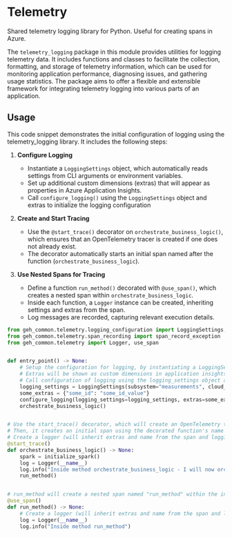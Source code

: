 # Telemetry

Shared telemetry logging library for Python. Useful for creating spans in Azure.

The `telemetry_logging` package in this module provides utilities for logging telemetry data. It includes functions and classes to facilitate the collection, formatting, and storage of telemetry information, which can be used for monitoring application performance, diagnosing issues, and gathering usage statistics. The package aims to offer a flexible and extensible framework for integrating telemetry logging into various parts of an application.

## Usage

This code snippet demonstrates the initial configuration of logging using the telemetry_logging library. It includes the following steps:

1. **Configure Logging**  
   - Instantiate a `LoggingSettings` object, which automatically reads settings from CLI arguments or environment variables.  
   - Set up additional custom dimensions (extras) that will appear as properties in Azure Application Insights.  
   - Call `configure_logging()` using the `LoggingSettings` object and extras to initialize the logging configuration

2. **Create and Start Tracing**  
   - Use the `@start_trace()` decorator on `orchestrate_business_logic()`, which ensures that an OpenTelemetry tracer is created if one does not already exist.  
   - The decorator automatically starts an initial span named after the function (`orchestrate_business_logic`).  

3. **Use Nested Spans for Tracing**  
   - Define a function `run_method()` decorated with `@use_span()`, which creates a nested span within `orchestrate_business_logic`.  
   - Inside each function, a `Logger` instance can be created, inheriting settings and extras from the span.  
   - Log messages are recorded, capturing relevant execution details.  


```python
from geh_common.telemetry.logging_configuration import LoggingSettings, configure_logging
from geh_common.telemetry.span_recording import span_record_exception
from geh_common.telemetry import Logger, use_span


def entry_point() -> None:
    # Setup the configuration for logging, by instantiating a LoggingSettings object. This object reads settings from CLI / env vars
    # Extras will be shown as custom dimensions in application insights under properties
    # Call configuration of logging using the logging_settings object and extras
    logging_settings = LoggingSettings(subsystem="measurements", cloud_role_name="some-cloud-name")
    some_extras = {"some_id": "some_id_value"}
    configure_logging(logging_settings=logging_settings, extras=some_extras)
    orchestrate_business_logic()


# Use the start_trace() decorator, which will create an OpenTelemetry tracer if it has not yet been created.
# Then, it creates an initial span using the decorated function's name "orchestrate_business_logic".
# Create a logger (will inherit extras and name from the span and logging configuration setup initially).
@start_trace()
def orchestrate_business_logic() -> None:
    spark = initialize_spark()
    log = Logger(__name__)
    log.info("Inside method orchestrate_business_logic - I will now orchestrate the execution of some other code")
    run_method()


# run_method will create a nested span named "run_method" within the initial span "orchestrate_business_logic".
@use_span()
def run_method() -> None:
    # Create a logger (will inherit extras and name from the span and logging configuration setup initially)
    log = Logger(__name__)
    log.info("Inside method run_method")